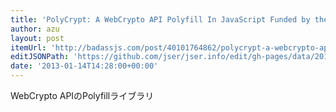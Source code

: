 ```yaml
---
title: 'PolyCrypt: A WebCrypto API Polyfill In JavaScript Funded by the US Department of Homeland Security - Badass JavaScript'
author: azu
layout: post
itemUrl: 'http://badassjs.com/post/40101764862/polycrypt-a-webcrypto-api-polyfill-in-javascript?5da731d0'
editJSONPath: 'https://github.com/jser/jser.info/edit/gh-pages/data/2013/01/index.json'
date: '2013-01-14T14:28:00+00:00'
---
```

WebCrypto APIのPolyfillライブラリ
